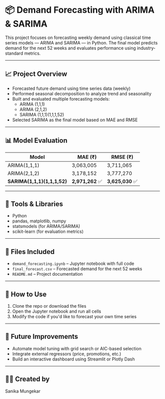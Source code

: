 # 📦 Demand Forecasting with ARIMA & SARIMA

This project focuses on forecasting weekly demand using classical time series models — ARIMA and SARIMA — in Python. The final model predicts demand for the next 52 weeks and evaluates performance using industry-standard metrics.

---

## 📈 Project Overview

- Forecasted future demand using time series data (weekly)
- Performed seasonal decomposition to analyze trend and seasonality
- Built and evaluated multiple forecasting models:
  - ARIMA (1,1,1)
  - ARIMA (2,1,2)
  - SARIMA (1,1,1)(1,1,1,52)
- Selected SARIMA as the final model based on MAE and RMSE

---

## 📊 Model Evaluation

| Model               | MAE (₹)     | RMSE (₹)    |
|--------------------|-------------|-------------|
| ARIMA(1,1,1)        | 3,063,005   | 3,711,065   |
| ARIMA(2,1,2)        | 3,178,152   | 3,777,270   |
| **SARIMA(1,1,1)(1,1,1,52)** | **2,971,262** ✅ | **3,625,030** ✅ |

---

## 🔧 Tools & Libraries

- Python
- pandas, matplotlib, numpy
- statsmodels (for ARIMA/SARIMA)
- scikit-learn (for evaluation metrics)

---

## 📁 Files Included

- `demand_forecasting.ipynb` – Jupyter notebook with full code
- `final_forecast.csv` – Forecasted demand for the next 52 weeks
- `README.md` – Project documentation

---

## 📌 How to Use

1. Clone the repo or download the files
2. Open the Jupyter notebook and run all cells
3. Modify the code if you'd like to forecast your own time series

---

## 🚀 Future Improvements

- Automate model tuning with grid search or AIC-based selection
- Integrate external regressors (price, promotions, etc.)
- Build an interactive dashboard using Streamlit or Plotly Dash

---

## 👩‍💻 Created by

Sanika Mungekar  
